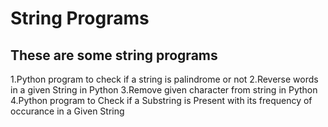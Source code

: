 # String Programs

## These are some string programs

1.Python program to check if a string is palindrome or not
2.Reverse words in a given String in Python
3.Remove given character from string in Python
4.Python program to Check if a Substring is Present with its frequency of occurance in a Given String
